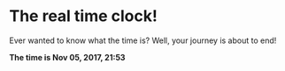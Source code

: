 # The real time clock!

Ever wanted to know what the time is? Well, your journey is about to end!

**The time is Nov 05, 2017, 21:53**